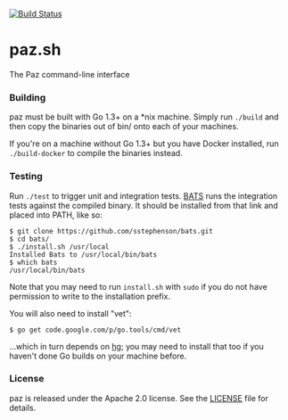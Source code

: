 [![Build Status](https://travis-ci.org/paz-sh/paz.sh.svg?branch=master)](https://travis-ci.org/paz-sh/paz.sh)

# paz.sh
The Paz command-line interface

### Building

paz must be built with Go 1.3+ on a \*nix machine. Simply run `./build` and then copy the binaries out of bin/ onto each of your machines. 

If you're on a machine without Go 1.3+ but you have Docker installed, run `./build-docker` to compile the binaries instead.

### Testing

Run `./test` to trigger unit and integration tests. [BATS](https://github.com/sstephenson/bats) runs the integration tests against the compiled binary. It should be installed from that link and placed into PATH, like so:

```
$ git clone https://github.com/sstephenson/bats.git
$ cd bats/
$ ./install.sh /usr/local
Installed Bats to /usr/local/bin/bats
$ which bats
/usr/local/bin/bats
```

Note that you may need to run `install.sh` with `sudo` if you do not have permission to write to the installation prefix.

You will also need to install "vet":
```
$ go get code.google.com/p/go.tools/cmd/vet
```

...which in turn depends on [hg](http://mercurial.selenic.com/wiki/Download); you may need to install that too if you haven't done Go builds on your machine before.

### License

paz is released under the Apache 2.0 license. See the [LICENSE](LICENSE) file for details.
